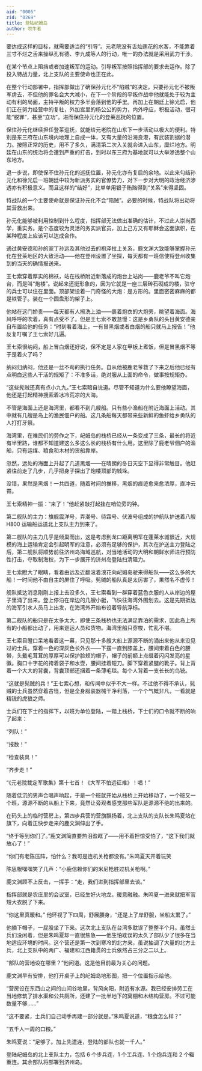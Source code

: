 ```yaml
---
aid: "0005"
zid: "0269"
title: 登陆屺姆岛
author: 吹牛者
---
```


要达成这样的目标，就需要适当的“引导”。元老院没有舌灿莲花的水客，不能靠着三寸不烂之舌来操纵孔有德、李九成等人的行动，唯一的办法就是采用武力干涉。

在某个节点上阻挡或者加速叛军的运动。引导叛军按照指挥部的要求去运作。除了投入特战力量，北上支队的主要使命也正在此。

在整个行动部署中，指挥部做出了确保孙元化不“陷贼”的决定。只要孙元化不被叛军虏去，不但他的罪名会大大减小，在下一个阶段的平叛作战中他就能处于较为主动有利的局面，主持平叛的权力多半会落到他的手里。再加上在朝廷上徐光启，他们正在努力经营中的复社，外加宫里的杨公公的势力，内外呼应，积极活动，很可能“脱罪”，甚至“立功”。进而保住孙元化的登莱巡抚的位置。

保住孙元化继续担任登莱巡抚，就能给元老院在山东下一步活动以极大的便利。特别是东三府在山东境内地理上自成一体，又有大量的沿海良港，有武装割据的潜力。按照正常的历史，用不了多久，满清第二次入关就会进入山东，糜烂地方。明廷在山东的统治将会遭到严重的打击，到时以东三府为基地就可以大举渗透整个山东地方。

退一步说，即使保不住孙元化的巡抚位置，孙元化亦有复启的余地。以此来勾结孙元化和徐光启一班朝廷中较为新派务实的官僚势力，对下一步对大明的政治经济渗透亦有积极意义。而且这样的“结好”，比单单用银子贿赂得到“关系”来得坚固。

特战队的一个主要使命就是保证孙元化不会“陷贼”。必要的时候，特战队将出动将其营救出来。

孙元化能够被利用控制到什么程度，指挥部无法做出准确的估计，不过此人崇尚西学，重实务。是个态度较为灵活的务实派官员，加上己方又有耶稣会这面旗帜，在某种程度上应该可以达成合作。

通过黄安德和孙的家丁孙远及其他过去的袍泽拉上关系，鹿文渊大致能够掌握孙元化在登莱地区的大致活动——他在登州设置了坐探，每天都有一班信使将登州收集到的当天的确情报送来。

王七索穿着厚实的棉袄，站在栈桥附近新落成的炮台上站岗——鹿老爷不叫它炮台，而是叫“炮楼”。说起来还挺形象的，因为它就是一座三层砖石砌成的楼，驻守的兵士可以住在里面。顶部架设着一门奇怪的大炮：是方形的。里面密密麻麻的都是铁管子。装在一个圆盘形的架子上。

他站在这门娇贵——每天都有人擦洗上油——裹着炮衣的大炮旁，眺望着海面。海风呼呼的吹着，真有点受不了。但是王七索不敢怠慢：这是乡勇队的头目黄安德亲自布置给他的任务：“时刻看着海上，一有冒黑烟或者白烟的船只就马上报告！”他反复叮嘱了王七索好几遍。

王七索很纳闷，船上冒白烟还好说，保不定是人家在甲板上煮饭，但是冒黑烟不等于是着火了吗？

纳闷归纳闷，他还是一丝不苟的执行任务。自从他被鹿老爷救了下来之后他已经有点明白这些人干活的规矩了：不准多话，绝对服从上面的命令，做事按规矩办。

“这些髡贼还真有点小九九。”王七索暗自说道。尽管不知道为什么要他瞭望海面，他还是打起精神搜索着冰冷荒凉的大海。

不管是海面上还是海湾里，都看不到几艘船。只有些小渔船在附近海面上活动。其中就有几艘是岛上的渔民佃户的船。这几条船每天都带来些新鲜的鱼虾给乡勇队的人打打牙祭。

海湾里，在难民们的劳作之下，屺姆岛的栈桥已经从一条变成了三条，最长的将近有半里路，谁都不知道建这么多这么长的栈桥有什么用。这里除了鹿老爷佃户的渔船，只有运煤、粮食和木材的货船靠岸。

忽然，远处的海面上升起了几道黑烟——在晴朗的冬日天空下显得非常触目。他赶紧往前走了几步，几乎把身子探出了炮楼顶部的城垛。

没错，果然是黑烟！一共四道，随着时间的推移，黑烟的痕迹愈来愈浓厚，直冲云霄。

王七索精神一振：“来了！”他赶紧敲打起挂在哨位旁的钟。

第二舰队的主力：旗舰震洋号，弄潮号、待霜号、伏波号组成的护航队护送着八艘 H800 运输船运送北上支队主力到来了。

第二舰队的主力几乎是倾巢而出，这是考虑到龙口距离明军在蓬莱水城很近，大规模的海上运输肯定会引起明军的注意，必须有足够的保护，其次在护送主力登陆之后，第二舰队将顺势前往济州岛海域巡航，对当地活动的大明和朝鲜水师进行预防性打击，夺取制海权，为下一步展开的济州岛登陆扫清阻力。

王七索瞪大了眼睛，看着由远及近翻滚着浪花向屺姆岛驶来得船队——这么多的大船！一时间他不由自主的屏住了呼吸。髡贼的船队真是太厉害了，果然名不虚传！

舰队抵达消息刚刚上报上去没多久，王七索看到一群穿着蓝色衣服的人从岸边的屋子里涌了出来。登上停泊在岸边的几艘小艇，飞快往海湾外围划去。这是先期抵达的海军引水人员马上出发，在海湾外开始布设着导航浮标。

第二舰队的船只是在太多太大，即使三条栈桥也无法满足靠泊的需求，因此岛上所有的小船都出动了，用来趸运人员和货物。海湾里船只穿梭，忙乱不堪。

王七索目瞪口呆地看着这一幕，只见那十多艘大船上源源不断的涌出来他从来没见过的士兵。穿着一色的深灰色长外衣——下摆一直到膝盖上，腰间束着白色的腰带，头戴毛茸茸的厚厚可以保护脸颊的帽子，帽子的前额上点缀着闪闪发亮的星徽。胸口十字花的挎着袋子和水壶，腰间挂着短刀。脚下穿着紧腿的靴子。背上背着一个大大的背囊，背囊顶部还捆着一条薄毛毯。每个人背着一支长长的鸟铳。

“这就是髡贼的兵！”王七索心想，和传闻中似乎不大一样。不过他不得不承认，髡贼的士兵虽然穿着古怪，但是全身服装器械干净利落，一个个气概非凡，一看就是精锐的虎狼之师。

士兵们在下士的指挥下，以班为单位登陆，一踏上栈桥，下士们的口令就不断的响了起来：

“列队！”

“报数！”

“检查装具！”

“齐步走！”

“《元老院裁定军歌集》第十七首！《大军不怕远征难》！唱！”

随着低沉的男声合唱声响起，于是一个班就开始从栈桥上开始移动了，一个班又一个班，源源不断的从船上下来，竟然让旁观者感觉那些军队是源源不绝的出来的。

在码头上的临时营房上，第四步兵营的营旗飘扬着，北上支队的支队长朱鸣夏站在旗下，向着正快步走来的鹿文渊伸出了手。

“终于等到你们了。”鹿文渊简直要热泪盈眶了——用不着担惊受怕了，“这下我们就放心了！”

“你们有老陈压阵，怕什么？我可是连机关枪都没有。”朱鸣夏天开着玩笑

陈思根嘿嘿笑了几声：“小鹿信赖你们的米尼枪胜过机关枪啊。”

鹿文渊顾不上反击，一挥手：“走，我们进到指挥部里去谈。”

指挥部就是农庄里的会议室，已经生好火地龙，暖意融融。朱鸣夏一进来就把军官短大衣脱了下来。

“你这里真暖和。” 他环视了下四周，舒展腰身，“还是上了岸舒服，坐船太累了。”

他摘下帽子，一屁股坐了下来。这次北上支队在台湾多耽误了整整半个月。虽然士兵们没闲着，但是朱鸣夏却一直很焦急——他生怕耽误的太久了部队少了很多在当地适应环境的时间。这个营还是第一次到寒冷的北方来，虽说抽调了大量的北方士兵，北上支队中的两广、福建和江西籍贯的士兵依然占三分之二以上。

“部队的营地设在哪里？”他问道。这是他目前最为关心的问题。

鹿文渊早有安排，他打开桌子上的屺姆岛地形图，把一个位置指示给他。

“营房设在东西山之间的山间谷地里，背风向阳，附近有水源。我已经安排劳工在当地修筑了排水渠和公共厕所，还建了一批半地下的窝棚和木结构营房。不过可能数量不够……”

“这不要紧，士兵们自己动手再建一部分就是。”朱鸣夏说道，“粮食怎么样？”

“五千人一周的口粮。”

朱鸣夏说：“足够了。加上先遣连，登陆的部队也就一千人。”

登陆屺姆岛的北上支队主力，包括 6 个步兵连，1 个工兵连、1 个炮兵连和 2 个辎重连。其余部队将部署到济州岛。
